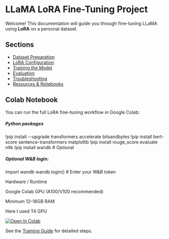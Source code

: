 # LLaMA LoRA Fine-Tuning Project

Welcome! This documentation will guide you through fine-tuning LLaMA using **LoRA** on a personal dataset.

## Sections
- [Dataset Preparation](dataset.md)
- [LoRA Configuration](lora_config.md)
- [Training the Model](training.md)
- [Evaluation](evaluation.md)
- [Troubleshooting](troubleshooting.md)
- [Resources & Notebooks](resources.md)




## Colab Notebook

You can run the full LoRA fine-tuning workflow in Google Colab:




##### Python packages 

!pip install --upgrade transformers accelerate bitsandbytes
!pip install bert-score sentence-transformers matplotlib
!pip install rouge_score evaluate nltk
!pip install wandb  # Optional


##### Optional W&B login:

import wandb
wandb.login()  # Enter your W&B token




Hardware / Runtime

Google Colab GPU (A100/V100 recommended)

Minimum 12–16GB RAM 

Here I used T4 GPU 





[![Open In Colab](https://colab.research.google.com/assets/colab-badge.svg)](https://colab.research.google.com/githubChallapalliHemanthsaikumar/llama-lora-personal-finetune/blob/main/notebooks/LLaMA_LoRA_Personal_Finetune.ipynb)







See the [Training Guide](training.md) for detailed steps.

